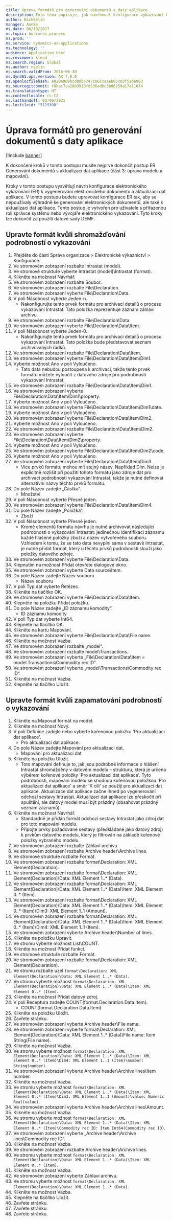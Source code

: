 ```yaml
---
title: Úprava formátů pro generování dokumentů s daty aplikace
description: Toto téma popisuje, jak navrhnout konfigurace vykazování k vygenerování elektronického dokumentu a aktualizaci dat aplikace.
author: NickSelin
manager: AnnBe
ms.date: 06/19/2017
ms.topic: business-process
ms.prod: ''
ms.service: dynamics-ax-applications
ms.technology: ''
audience: Application User
ms.reviewer: kfend
ms.search.region: Global
ms.author: nselin
ms.search.validFrom: 2016-06-30
ms.dyn365.ops.version: AX 7.0.0
ms.openlocfilehash: e820e909bcd80b4747c06ccaaeb05c03f52b6963
ms.sourcegitcommit: f8bac7ca2803913fd236adbc3806259a17a110f4
ms.translationtype: HT
ms.contentlocale: cs-CZ
ms.lasthandoff: 02/06/2021
ms.locfileid: "5129390"
---
```

# <a name="modify-formats-to-generate-documents-that-have-application-data"></a>Úprava formátů pro generování dokumentů s daty aplikace

[!include [banner](../../includes/banner.md)]

K dokončení kroků v tomto postupu musíte nejprve dokončit postup ER Generování dokumentů s aktualizací dat aplikace (část 3: úprava modelu a mapování).

Kroky v tomto postupu vysvětlují návrh konfigurace elektronického vykazování (ER) k vygenerování elektronického dokumentu a aktualizaci dat aplikace. V tomto postupu budete upravovat konfigurace ER tak, aby se nepoužívaly výhradně ke generování elektronických dokumentů, ale také k aktualizaci dat aplikace. Tento postup je vytvořen pro uživatele s přiřazenou rolí správce systému nebo vývojáře elektronického vykazování. Tyto kroky lze dokončit za použití datové sady DEMF.


## <a name="modify-format-to-collect-details-of-reporting"></a>Upravte formát kvůli shromažďování podrobností o vykazování
1. Přejděte do části Správa organizace > Elektronické výkaznictví > Konfigurace.
2. Ve stromovém zobrazení rozbalte Intrastat (model).
3. Ve stromové struktuře vyberte Intrastat (model)\Intrastat (format).
4. Klikněte na možnost Návrhář.
5. Ve stromovém zobrazení rozbalte Soubor.
6. Ve stromovém zobrazení rozbalte File\Declaration.
7. Ve stromovém zobrazení vyberte File\Declaration\Data.
8. V poli Násobnost vyberte Jeden-n.
    * Nakonfigurujte tento prvek formátu pro archivaci detailů o procesu vykazování Intrastat. Tato položka reprezentuje záznam záhlaví archivu.  
9. Ve stromovém zobrazení rozbalte File\Declaration\Data.
10. Ve stromovém zobrazení vyberte File\Declaration\Data\Item.
11. V poli Násobnost vyberte Jeden-0.
    * Nakonfigurujte tento prvek formátu pro archivaci detailů o procesu vykazování Intrastat. Tato položka bude představovat seznam archivovaných řádků.  
12. Ve stromovém zobrazení rozbalte File\Declaration\Data\Item.
13. Ve stromovém zobrazení vyberte File\Declaration\Data\Item\Dim1.
14. Vyberte možnost Ano v poli Vyloučeno.
    * Tato data nebudou postoupena k archivaci, takže tento prvek formátu můžete vyloučit z datového zdroje pro podrobnosti vykazování Intrastat.  
15. Ve stromovém zobrazení rozbalte File\Declaration\Data\Item\Dim1.
16. Ve stromovém zobrazení vyberte File\Declaration\Data\Item\Dim1\property.
17. Vyberte možnost Ano v poli Vyloučeno.
18. Ve stromovém zobrazení vyberte File\Declaration\Data\Item\Dim1\date.
19. Vyberte možnost Ano v poli Vyloučeno.
20. Ve stromovém zobrazení vyberte File\Declaration\Data\Item\Dim2.
21. Vyberte možnost Ano v poli Vyloučeno.
22. Ve stromovém zobrazení rozbalte File\Declaration\Data\Item\Dim2.
23. Ve stromovém zobrazení vyberte File\Declaration\Data\Item\Dim2\property.
24. Vyberte možnost Ano v poli Vyloučeno.
25. Ve stromovém zobrazení vyberte File\Declaration\Data\Item\Dim2\code.
26. Vyberte možnost Ano v poli Vyloučeno.
27. Ve stromovém zobrazení vyberte File\Declaration\Data\Item\Dim3.
    * Více prvků formátu mohou mít stejný název. Například Dim. Nelze je explicitně rozlišit při použití tohoto formátu jako zdroje dat pro archivaci podrobnosti vykazování Intrastat, takže je nutné definovat alternativní názvy těchto prvků formátu.   
28. Do pole Název zadejte „Částka“.
    * Množství  
29. V poli Násobnost vyberte Přesně jeden.
30. Ve stromovém zobrazení vyberte File\Declaration\Data\Item\Dim4.
31. Do pole Název zadejte „Položka“.
    * Zboží  
32. V poli Násobnost vyberte Přesně jeden.
    * Kromě elementů formátu návrhu je nutné archivovat následující podrobnosti o vykazování Intrastat: jedinečnou identifikaci záznamu každé hlášené položky zboží a název vytvořeného souboru. Vzhledem k tomu, že se tato data nevyplní sama v sestavě Intrastat, je nutné přidat formát, který u těchto prvků podrobností slouží jako položky datového zdroje.  
33. Ve stromovém zobrazení vyberte File\Declaration\Data.
34. Klepnutím na možnost Přidat otevřete dialogové okno.
35. Ve stromovém zobrazení vyberte Data source\Item.
36. Do pole Název zadejte Název souboru.
    * Název souboru  
37. V poli Typ dat vyberte Řetězec.
38. Klikněte na tlačítko OK.
39. Ve stromovém zobrazení vyberte File\Declaration\Data\Item.
40. Klepněte na položku Přidat položku.
41. Do pole Název zadejte „ID záznamu komodity“.
    * ID záznamu komodity  
42. V poli Typ dat vyberte Int64.
43. Klepněte na tlačítko OK.
44. Klikněte na kartu Mapování.
45. Ve stromovém zobrazení vyberte File\Declaration\Data\File name.
46. Klikněte na možnost Vazba.
47. Ve stromovém zobrazení rozbalte „model“.
48. Ve stromovém zobrazení rozbalte model\Transactions.
49. Ve stromovém zobrazení vyberte „File\Declaration\Data\Item = model.Transactions\Commodity rec ID“.
50. Ve stromovém zobrazení vyberte „model\Transactions\Commodity rec ID“.
51. Klikněte na možnost Vazba.
52. Klepněte na tlačítko Uložit.

## <a name="modify-format-to-memorize-details-of-reporting"></a>Upravte formát kvůli zapamatování podrobností o vykazování

1. Klikněte na Mapovat formát na model.
2. Klikněte na možnost Nový.
3. V poli Definice zadejte nebo vyberte kořenovou položku 'Pro aktualizaci dat aplikace'.
    * Pro aktualizaci dat aplikace.
4. Do pole Název zadejte Mapování pro aktualizaci dat.
    * Mapování pro aktualizaci dat  
5. Klikněte na položku Uložit.
    * Toto mapování definuje to, jak jsou podrobné informace o hlášení Intrastat shromážděny v datovém modelu – strukturu, která je určena výběrem kořenové položky 'Pro aktualizaci dat aplikace'. Tyto podrobnosti, mapování modelu se shodnou kořenovou položkou 'Pro aktualizaci dat aplikace' a směr 'K cíli' se použijí pro aktualizaci dat aplikace. Aktualizace dat aplikace začne ihned po vygenerování odchozí sestavy Intrastat. Aktualizaci dat aplikace lze přeskočit při spuštění, ale datový model musí být prázdný (obsahovat prázdný seznam záznamů).
6. Klikněte na možnost Návrhář.
    * Standardně je přidán formát odchozí sestavy Intrastat jako zdroj dat pro toto mapování modelu.  
    * Připojte prvky požadované sestavy (předkládané jako datový zdroj) k prvkům datového modelu, který je filtrován na základě kořenové položky vybraného modelu.  
7. Ve stromovém zobrazení rozbalte Záhlaví archivu.
8. Ve stromovém zobrazení rozbalte Archive header\Archive lines.
9. Ve stromové struktuře rozbalte Formát.
10. Ve stromovém zobrazení rozbalte format\Declaration: XML Element(Declaration).
11. Ve stromovém zobrazení rozbalte format\Declaration: XML Element(Declaration)\Data: XML Element 1..* (Data).
12. Ve stromovém zobrazení rozbalte format\Declaration: XML Element(Declaration)\Data: XML Element 1..* (Data)\Item: XML Element 0..* (Item).
13. Ve stromovém zobrazení rozbalte format\Declaration: XML Element(Declaration)\Data: XML Element 1..* (Data)\Item: XML Element 0..* (Item)\Dim3: XML Element 1..1 (Amount).
14. Ve stromovém zobrazení rozbalte format\Declaration: XML Element(Declaration)\Data: XML Element 1..* (Data)\Item: XML Element 0..* (Item)\Dim4: XML Element 1..1 (Item).
15. Ve stromovém zobrazení vyberte Archive header\Number of lines.
16. Klikněte na položku Upravit.
17. Ve stromu vyberte možnost List\COUNT.
18. Klikněte na možnost Přidat funkci.
19. Ve stromové struktuře rozbalte Formát.
20. Ve stromovém zobrazení rozbalte format\Declaration: XML Element(Declaration).
21. Ve stromu rozbalte uzel `format\Declaration: XML Element(Declaration)\Data: XML Element 1..* (Data)`.
22. Ve stromu vyberte možnost `format\Declaration: XML Element(Declaration)\Data: XML Element 1..* (Data)\Item: XML Element 0..* (Item)`.
23. Klikněte na možnost Přidat datový zdroj.
24. V poli Receptura zadejte COUNT(format.Declaration.Data.Item).
    * COUNT(format.Declaration.Data.Item)  
25. Klikněte na položku Uložit.
26. Zavřete stránku.
27. Ve stromovém zobrazení vyberte Archive header\File name.
28. Ve stromovém zobrazení vyberte format\Declaration: XML Element(Declaration)\Data: XML Element 1..* (Data)\File name: Item String(File name).
29. Klikněte na možnost Vazba.
30. Ve stromu vyberte možnost `format\Declaration: XML Element(Declaration)\Data: XML Element 1..* (Data)\Item: XML Element 0..* (Item)\Dim4: XML Element 1..1 (Item)\number: String(number)`.
31. Ve stromovém zobrazení vyberte Archive header\Archive lines\Item number.
32. Klikněte na možnost Vazba.
33. Ve stromu vyberte možnost `format\Declaration: XML Element(Declaration)\Data: XML Element 1..* (Data)\Item: XML Element 0..* (Item)\Dim3: XML Element 1..1 (Amount)\value: Numeric Real(value)`.
34. Ve stromovém zobrazení vyberte Archive header\Archive lines\Amount.
35. Klikněte na možnost Vazba.
36. Ve stromu vyberte možnost `format\Declaration: XML Element(Declaration)\Data: XML Element 1..* (Data)\Item: XML Element 0..* (Item)\Commodity rec ID: Item Int64(Commodity rec ID)`.
37. Ve stromovém zobrazení vyberte „Archive header\Archive lines\Commodity rec ID“.
38. Klikněte na možnost Vazba.
39. Ve stromovém zobrazení rozbalte Archive header\Archive lines.
40. Ve stromu vyberte možnost `format\Declaration: XML Element(Declaration)\Data: XML Element 1..* (Data)\Item: XML Element 0..* (Item)`.
41. Klikněte na možnost Vazba.
42. Ve stromovém zobrazení vyberte Záhlaví archivu.
43. Ve stromu vyberte možnost `format\Declaration: XML Element(Declaration)\Data: XML Element 1..* (Data)`.
44. Klikněte na možnost Vazba.
45. Klepněte na tlačítko Uložit.
46. Zavřete stránku.
47. Zavřete stránku.
48. Zavřete stránku.

